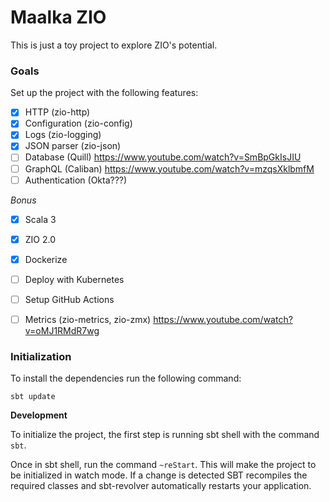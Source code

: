 # Maalka ZIO

This is just a toy project to explore ZIO's potential. 

### Goals

Set up the project with the following features:

* [X] HTTP (zio-http)
* [X] Configuration (zio-config)
* [X] Logs (zio-logging)
* [X] JSON parser (zio-json)
* [ ] Database (Quill) https://www.youtube.com/watch?v=SmBpGkIsJIU
* [ ] GraphQL (Caliban) https://www.youtube.com/watch?v=mzqsXklbmfM
* [ ] Authentication (Okta???)

_Bonus_

* [x] Scala 3
* [X] ZIO 2.0
* [X] Dockerize
* [ ] Deploy with Kubernetes
* [ ] Setup GitHub Actions
* [ ] Metrics (zio-metrics, zio-zmx) https://www.youtube.com/watch?v=oMJ1RMdR7wg


### Initialization

To install the dependencies run the following command:

```
sbt update
```

**Development**

To initialize the project, the first step is running sbt shell with the command `sbt`. 

Once in sbt shell, run the command `~reStart`. This will make the project to be initialized in watch mode. If a change is detected SBT recompiles the required classes and sbt-revolver automatically 
restarts your application.
